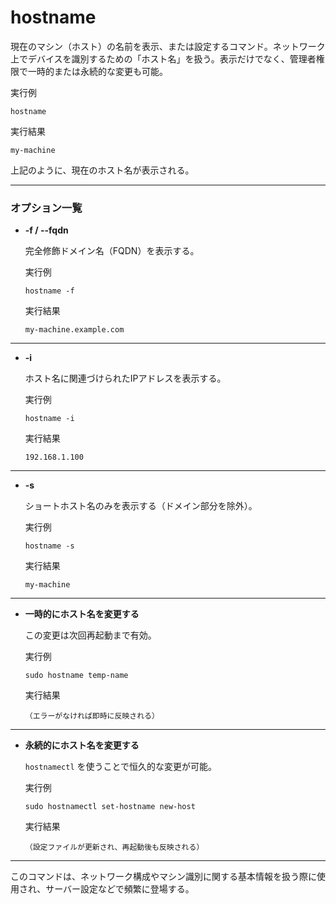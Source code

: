 [](hostname.md)
# hostname
現在のマシン（ホスト）の名前を表示、または設定するコマンド。ネットワーク上でデバイスを識別するための「ホスト名」を扱う。表示だけでなく、管理者権限で一時的または永続的な変更も可能。

  実行例 [](変更しない)

  ```
  hostname
  ```

  実行結果 [](変更しない)

  ```
  my-machine
  ```

  上記のように、現在のホスト名が表示される。

---

### オプション一覧

- **-f / --fqdn**

  完全修飾ドメイン名（FQDN）を表示する。

  実行例 [](変更しない)

  ```
  hostname -f
  ```

  実行結果 [](変更しない)

  ```
  my-machine.example.com
  ```

---

- **-i**

  ホスト名に関連づけられたIPアドレスを表示する。

  実行例 [](変更しない)

  ```
  hostname -i
  ```

  実行結果 [](変更しない)

  ```
  192.168.1.100
  ```

---

- **-s**

  ショートホスト名のみを表示する（ドメイン部分を除外）。

  実行例 [](変更しない)

  ```
  hostname -s
  ```

  実行結果 [](変更しない)

  ```
  my-machine
  ```

---

- **一時的にホスト名を変更する**

  この変更は次回再起動まで有効。

  実行例 [](変更しない)

  ```
  sudo hostname temp-name
  ```

  実行結果 [](変更しない)

  ```
  （エラーがなければ即時に反映される）
  ```

---

- **永続的にホスト名を変更する**

  `hostnamectl` を使うことで恒久的な変更が可能。

  実行例 [](変更しない)

  ```
  sudo hostnamectl set-hostname new-host
  ```

  実行結果 [](変更しない)

  ```
  （設定ファイルが更新され、再起動後も反映される）
  ```

---

このコマンドは、ネットワーク構成やマシン識別に関する基本情報を扱う際に使用され、サーバー設定などで頻繁に登場する。